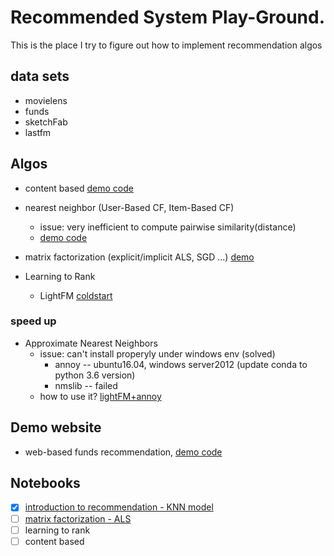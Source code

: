# Recommended System Play-Ground. 
This is the place I try to figure out how to implement recommendation algos

## data sets
- movielens
- funds
- sketchFab
- lastfm

## Algos
- content based [demo code](https://github.com/ihongChen/PlayRecommendSystem/blob/master/cb_funds.ipynb)
- nearest neighbor (User-Based CF, Item-Based CF)
	- issue: very inefficient to compute pairwise similarity(distance)
	- [demo code](https://github.com/ihongChen/PlayRecommendSystem/blob/master/knn_funds_recommendation.py)
- matrix factorization (explicit/implicit ALS, SGD ...) [demo](https://github.com/ihongChen/PlayRecommendSystem/blob/master/rec_funds/rec_funds_offline.ipynb)

- Learning to Rank 
	- LightFM [coldstart](https://github.com/ihongChen/PlayRecommendSystem/blob/master/03_lightfm_coldstart.py)
### speed up	
- Approximate Nearest Neighbors
	-  issue: can't install properyly under windows env (solved)
		- annoy -- ubuntu16.04, windows server2012 (update conda to python 3.6 version)
		- nmslib -- failed
	-  how to use it?
		[lightFM+annoy](https://github.com/ihongChen/PlayRecommendSystem/blob/master/08_lightfm_annoy_funds.ipynb)

## Demo website
- web-based funds recommendation, [demo code](https://github.com/ihongChen/PlayRecommendSystem/tree/master/funds_web)


## Notebooks

- [x] [introduction to recommendation - KNN model](https://github.com/ihongChen/PlayRecommendSystem/blob/master/notebook/rec_note1_knn.ipynb)
- [ ] [matrix factorization - ALS](https://github.com/ihongChen/PlayRecommendSystem/blob/master/notebook/rec_note2_als.ipynb)
- [ ] learning to rank 
- [ ] content based 